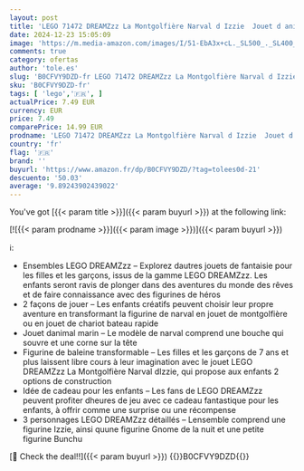 ```yaml
---
layout: post
title: 'LEGO 71472 DREAMZzz La Montgolfière Narval d Izzie  Jouet d animaux Marins  Sauvetage de Lapin Bunchu d un GNOME de la Nuit  Figurine Baleine Transformable  Cadeau pour Filles et Garçons Dès 7 Ans'
date: 2024-12-23 15:05:09
image: 'https://m.media-amazon.com/images/I/51-EbA3x+cL._SL500_._SL400_.jpg'
comments: true
category: ofertas
author: 'tole.es'
slug: 'B0CFVY9DZD-fr LEGO 71472 DREAMZzz La Montgolfière Narval d Izzie Jouet d...'
sku: 'B0CFVY9DZD-fr'
tags: [ 'lego','🇫🇷', ]
actualPrice: 7.49 EUR
currency: EUR
price: 7.49
comparePrice: 14.99 EUR
prodname: 'LEGO 71472 DREAMZzz La Montgolfière Narval d Izzie  Jouet d animaux Marins  Sauvetage de Lapin Bunchu d un GNOME de la Nuit  Figurine Baleine Transformable  Cadeau pour Filles et Garçons Dès 7 Ans'
country: 'fr'
flag: '🇫🇷'
brand: ''
buyurl: 'https://www.amazon.fr/dp/B0CFVY9DZD/?tag=tolees0d-21'
descuento: '50.03'
average: '9.89243902439022'
---
```


You've got [{{< param title >}}]({{< param buyurl >}}) at the following link:

[![{{< param prodname >}}]({{< param image >}})]({{< param buyurl >}})

ℹ️:

- Ensembles LEGO DREAMZzz – Explorez dautres jouets de fantaisie pour les filles et les garçons, issus de la gamme LEGO DREAMZzz. Les enfants seront ravis de plonger dans des aventures du monde des rêves et de faire connaissance avec des figurines de héros
- 2 façons de jouer – Les enfants créatifs peuvent choisir leur propre aventure en transformant la figurine de narval en jouet de montgolfière ou en jouet de chariot bateau rapide
- Jouet danimal marin – Le modèle de narval comprend une bouche qui souvre et une corne sur la tête
- Figurine de baleine transformable – Les filles et les garçons de 7 ans et plus laissent libre cours à leur imagination avec le jouet LEGO DREAMZzz La Montgolfière Narval dIzzie, qui propose aux enfants 2 options de construction
- Idée de cadeau pour les enfants – Les fans de LEGO DREAMZzz peuvent profiter dheures de jeu avec ce cadeau fantastique pour les enfants, à offrir comme une surprise ou une récompense
- 3 personnages LEGO DREAMZzz détaillés – Lensemble comprend une figurine Izzie, ainsi quune figurine Gnome de la nuit et une petite figurine Bunchu

[🛒 Check the deal!!]({{< param buyurl >}})
{{<world>}}B0CFVY9DZD{{</world>}}
